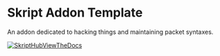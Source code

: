 # Skript Addon Template

An addon dedicated to hacking things and maintaining packet syntaxes.

[![SkriptHubViewTheDocs](http://skripthub.net/static/addon/ViewTheDocsButton.png)](http://skripthub.net/docs/?addon=Skacket)
